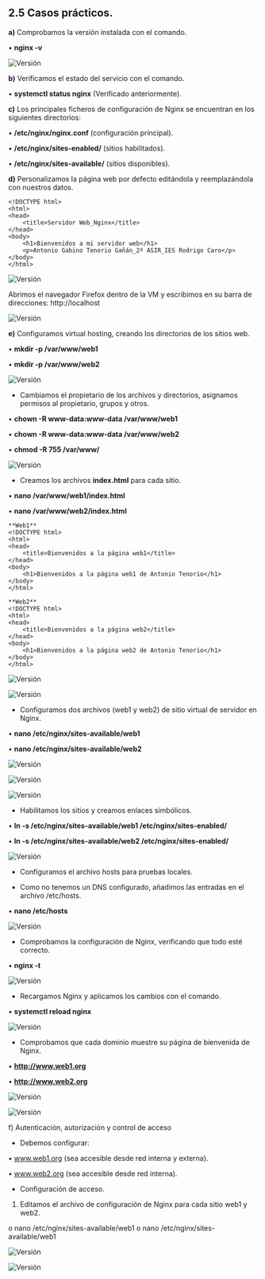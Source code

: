 ## 2.5	Casos prácticos.
**a)**	Comprobamos la versión instalada con el comando.

 •	**nginx -v**
 
![Versión](Imagenes/11_Casopractico.png)
 
**b)**	Verificamos el estado del servicio con el comando.

•	**systemctl status nginx** (Verificado anteriormente).

**c)**	Los principales ficheros de configuración de Nginx se encuentran en los siguientes directorios:

•	**/etc/nginx/nginx.conf** (configuración principal).

•	**/etc/nginx/sites-enabled/** (sitios habilitados).

•	**/etc/nginx/sites-available/** (sitios disponibles).

**d)**	Personalizamos la página web por defecto editándola y reemplazándola con nuestros datos.

````
<!DOCTYPE html>
<html>
<head>
    <title>Servidor Web_Nginx</title>
</head>
<body>
    <h1>Bienvenidos a mi servidor web</h1>
    <p>Antonio Gabino Tenorio Gañán_2º ASIR_IES Rodrigo Caro</p>
</body>
</html>
````
![Versión](Imagenes/13_Casopractico.png)

Abrimos el navegador Firefox dentro de la VM y escribimos en su barra de direcciones: http://localhost

![Versión](Imagenes/14_Casopractico.png)

**e)**	Configuramos virtual hosting, creando los directorios de los sitios web.

•	**mkdir -p /var/www/web1**

•	**mkdir -p /var/www/web2**

![Versión](Imagenes/15_Casopractico.png)

-	Cambiamos el propietario de los archivos y directorios, asignamos permisos al propietario, grupos y otros.
  
•	**chown -R www-data:www-data /var/www/web1** 

•	**chown -R www-data:www-data /var/www/web2**

•	**chmod -R 755 /var/www/**

![Versión](Imagenes/16_Casopractico.png)

-	Creamos los archivos **index.html** para cada sitio.
  
•	**nano /var/www/web1/index.html**

•	**nano /var/www/web2/index.html**

````
**Web1**
<!DOCTYPE html>
<html>
<head>
    <title>Bienvenidos a la página web1</title>
</head>
<body>
    <h1>Bienvenidos a la página web1 de Antonio Tenorio</h1>
</body>
</html>
````
````
**Web2**
<!DOCTYPE html>
<html>
<head>
    <title>Bienvenidos a la página web2</title>
</head>
<body>
    <h1>Bienvenidos a la página web2 de Antonio Tenorio</h1>
</body>
</html>
````
![Versión](Imagenes/18_Casopractico.png)

![Versión](Imagenes/19_Casopractico.png)

-	Configuramos dos archivos (web1 y web2) de sitio virtual de servidor en Nginx.
  
•	**nano /etc/nginx/sites-available/web1**

•	**nano /etc/nginx/sites-available/web2**

![Versión](Imagenes/20_Casopractico.png)

![Versión](Imagenes/21_Casopractico.png)

![Versión](Imagenes/22_Casopractico.png)

-	Habilitamos los sitios y creamos enlaces simbólicos.
  
•	**ln -s /etc/nginx/sites-available/web1 /etc/nginx/sites-enabled/**

•	**ln -s /etc/nginx/sites-available/web2 /etc/nginx/sites-enabled/**

![Versión](Imagenes/23_Casopractico.png)

-	Configuramos el archivo hosts para pruebas locales.
  
-	Como no tenemos un DNS configurado, añadimos las entradas en el archivo /etc/hosts.
  
•	**nano /etc/hosts**

![Versión](Imagenes/24_Casopractico.png)

-	Comprobamos la configuración de Nginx, verificando que todo esté correcto.
  
•	**nginx -t**

![Versión](Imagenes/25_Casopractico.png)

-	Recargamos Nginx y aplicamos los cambios con el comando.
  
•	**systemctl reload nginx**

![Versión](Imagenes/26_Casopractico.png)

-	Comprobamos que cada dominio muestre su página de bienvenida de Nginx.
  
•	**http://www.web1.org**

•	**http://www.web2.org**

![Versión](Imagenes/27_Casopractico.png)

![Versión](Imagenes/28_Casopractico.png)

f)	Autenticación, autorización y control de acceso

-	 Debemos configurar:
  
•	www.web1.org (sea accesible desde red interna y externa).

•	www.web2.org (sea accesible desde red interna).

-	Configuración de acceso.
  
1.	Editamos el archivo de configuración de Nginx para cada sitio web1 y web2.
   
o	nano /etc/nginx/sites-available/web1
o	nano /etc/nginx/sites-available/web1


![Versión](Imagenes/29_Casopractico.png)

![Versión](Imagenes/30_Casopractico.png)

